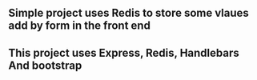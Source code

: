 ## Simple project uses Redis to store some vlaues add by form in the front end

## This project uses Express, Redis, Handlebars And bootstrap
